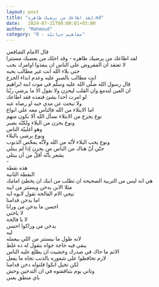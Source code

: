 ```yaml
---
layout: post
title: "لقد اطاعك من يرضيك ظاهره.md"
date:   2024-07-21T00:00:01+03:00
author: "Mahmoud"
category: "0 - مفاهيم حياتيّة"
---
```

قال الامام الشافعي\
لقد اطاعك من يرضيك ظاهره - وقد اجلك من يعصيك
مستترا\
لا تعتقد ان المفروض علي الناس ان ينفذوا اوامرك
بحب\
حتي بلاء الله انت غير مطالب بحبه\
انت مطالب بالصبر عليه وعدم ابداء الجزع\
قال رسول الله صلّي الله عليه وسلّم في موت ابنه
ابراهيم\
ان العين لتدمع وان القلب ليحزن ولا نقول الا ما يرضي
ربّنا\
لو امرت احدا بشئ فنفذه فقد اطاعك\
ولا تبحث عن مدي حبه او رضاه عنه\
اما الابتلاء من الله فالناس معه علي انواع\
نوع يجزع من الابتلاء نسأل الله ألا نكون منهم\
ونوع يحزن من البلاء ولكنّه يصبر\
وهو أغلبيّة الناس\
ونوع يرضي بالبلاء\
ونوع يحب البلاء لأنّه من الله ولأنّه يمحّص الذنوب\
حتّي أنّ هناك من الناس من يحزن إذا لم يبتلي\
يشعر بأنّه أقلّ من أن يبتلي\
-\
هذه نقطة\
النقطة الثانية\
هي انه ليس من التربية الصحيحة ان تطلب من ابنك ان يخطئ
امامك\
مثلا الابن يدخن ويستتر من ابيه\
تيجي الام الفالحة تقول لابوه ايه\
اما يدخن قدامنا\
احسن ما يدخن من ورانا\
لا ياختي\
لا يا فالحة\
يدخن من وراكوا احسن\
ليه\
لانه طول ما بيستتر من اللي بيعمله\
يبقي فيه حاجة جواه بتقول له ده غلط\
الاثم ما حاك في صدرك وخشيت ان يطلع عليه الناس\
لازم تحافظوا علي شعوره بالذنب تجاه ما يفعل\
لكن تخيل انكوا قلتوله دخن قدامنا\
وتاني يوم بتناقشوه في ان التدخين وحش\
باي منطق يعني
